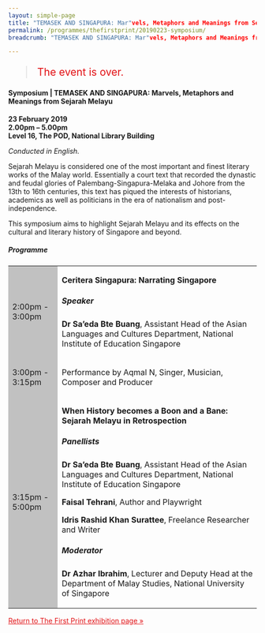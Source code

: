 ```yaml
---
layout: simple-page
title: "TEMASEK AND SINGAPURA: Mar"vels, Metaphors and Meanings from Sejarah Melayu"
permalink: /programmes/thefirstprint/20190223-symposium/
breadcrumb: "TEMASEK AND SINGAPURA: Mar"vels, Metaphors and Meanings from Sejarah Melayu"

---
```


<blockquote style="color: #E21216; font-size: 150%;">The event is over.</blockquote>

#### Symposium | TEMASEK AND SINGAPURA: Marvels, Metaphors and Meanings from Sejarah Melayu

__23 February 2019<br>
2.00pm – 5.00pm<br>
Level 16, The POD, National Library Building__

_Conducted in English._

Sejarah Melayu is considered one of the most important and finest literary works of the Malay world. Essentially a court text that recorded the dynastic and feudal glories of Palembang-Singapura-Melaka and Johore from the 13th to 16th centuries, this text has piqued the interests of historians, academics as well as politicians in the era of nationalism and post-independence.

This symposium aims to highlight Sejarah Melayu and its effects on the cultural and literary history of Singapore and beyond.

##### Programme

<table class="table table-v">
    <tr>
        <td style="background-color: #c1c1c1;">2:00pm - 3:00pm</td>
        <td>
            <p><strong>Ceritera Singapura: Narrating Singapore</strong></p>
            <h5>Speaker</h5>
            <p><strong>Dr Sa’eda Bte Buang</strong>, Assistant Head of the Asian Languages and Cultures Department, National Institute of Education Singapore</p>
        </td>
    </tr>    
    <tr>
        <td style="background-color: #c1c1c1;">3:00pm - 3:15pm</td>
        <td>
            <p>Performance by Aqmal N, Singer, Musician, Composer and Producer</p>
        </td>
    </tr>    
    <tr>
        <td style="background-color: #c1c1c1;">3:15pm - 5:00pm</td>
        <td>
            <p><strong>When History becomes a Boon and a Bane: Sejarah Melayu in Retrospection</strong></p>
            <h5>Panellists</h5>
            <p><strong>Dr Sa’eda Bte Buang</strong>, Assistant Head of the Asian Languages and Cultures Department, National Institute of Education Singapore</p>            
            <p><strong>Faisal Tehrani</strong>, Author and Playwright</p>            
            <p><strong>Idris Rashid Khan Surattee</strong>, Freelance Researcher and Writer</p>
            <h5>Moderator</h5>
            <p><strong>Dr Azhar Ibrahim</strong>, Lecturer and Deputy Head at the Department of Malay Studies, National University of Singapore</p>
        </td>
    </tr>    
</table>

<a href="/exhibitions/past-exhibitions/thefirstprint/" style="color:#E21216;">Return to The First Print exhibition page &#187;</a>
